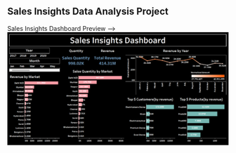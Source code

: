 ## Sales Insights Data Analysis Project
Sales Insights Dashboard
Preview -->
![alt text](Sales_insights_dashboard.png)
